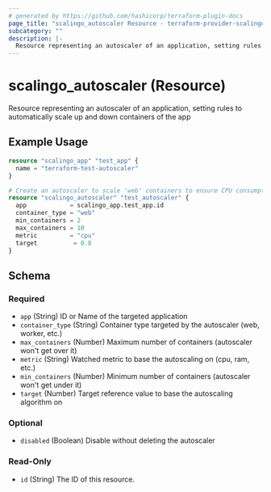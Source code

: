 ```yaml
---
# generated by https://github.com/hashicorp/terraform-plugin-docs
page_title: "scalingo_autoscaler Resource - terraform-provider-scalingo"
subcategory: ""
description: |-
  Resource representing an autoscaler of an application, setting rules to automatically scale up and down containers of the app
---
```


# scalingo_autoscaler (Resource)

Resource representing an autoscaler of an application, setting rules to automatically scale up and down containers of the app

## Example Usage

```terraform
resource "scalingo_app" "test_app" {
  name = "terraform-test-autoscaler"
}

# Create an autoscaler to scale 'web' containers to ensure CPU consumption stays under 80%
resource "scalingo_autoscaler" "test_autoscaler" {
  app            = scalingo_app.test_app.id
  container_type = "web"
  min_containers = 2
  max_containers = 10
  metric         = "cpu"
  target          = 0.8
}
```

<!-- schema generated by tfplugindocs -->
## Schema

### Required

- `app` (String) ID or Name of the targeted application
- `container_type` (String) Container type targeted by the autoscaler (web, worker, etc.)
- `max_containers` (Number) Maximum number of containers (autoscaler won't get over it)
- `metric` (String) Watched metric to base the autoscaling on (cpu, ram, etc.)
- `min_containers` (Number) Minimum number of containers (autoscaler won't get under it)
- `target` (Number) Target reference value to base the autoscaling algorithm on

### Optional

- `disabled` (Boolean) Disable without deleting the autoscaler

### Read-Only

- `id` (String) The ID of this resource.


